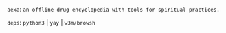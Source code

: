 `aexa`: `an offline drug encyclopedia with tools for spiritual practices.`

`deps`: `python3` | `yay` | `w3m/browsh`
